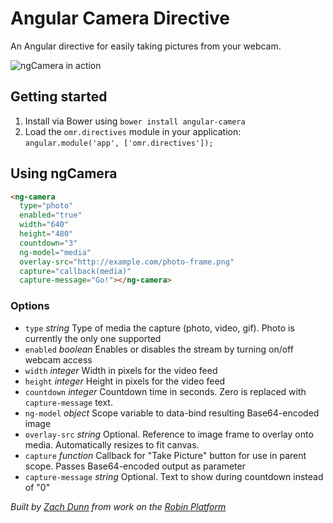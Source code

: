 # Angular Camera Directive

An Angular directive for easily taking pictures from your webcam.

![ngCamera in action](http://onemightyroar.s3.amazonaws.com/github/dalek-camera-example.jpeg)

## Getting started

1. Install via Bower using `bower install angular-camera`
2. Load the `omr.directives` module in your application: `angular.module('app', ['omr.directives']);`

## Using ngCamera

```html
<ng-camera
  type="photo"
  enabled="true"
  width="640"
  height="480"
  countdown="3"
  ng-model="media"
  overlay-src="http://example.com/photo-frame.png"
  capture="callback(media)"
  capture-message="Go!"></ng-camera>
```

### Options
* `type` _string_ Type of media the capture (photo, video, gif). Photo is currently the only one supported
* `enabled` _boolean_ Enables or disables the stream by turning on/off webcam access
* `width` _integer_ Width in pixels for the video feed
* `height` _integer_ Height in pixels for the video feed
* `countdown` _integer_ Countdown time in seconds. Zero is replaced with `capture-message` text.
* `ng-model` _object_ Scope variable to data-bind resulting Base64-encoded image
* `overlay-src` _string_ Optional. Reference to image frame to overlay onto media. Automatically resizes to fit canvas.
* `capture` _function_ Callback for "Take Picture" button for use in parent scope. Passes Base64-encoded output as parameter
* `capture-message` _string_ Optional. Text to show during countdown instead of "0" 

_Built by [Zach Dunn](https://github.com/zachdunn) from work on the [Robin Platform](http://getrobin.com)_
